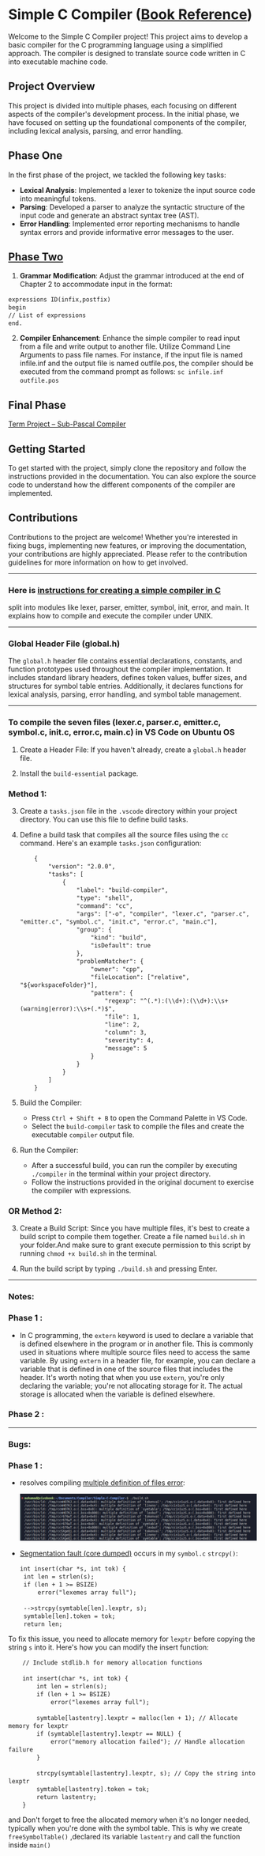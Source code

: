 # Simple C Compiler ([Book Reference](https://drive.google.com/file/d/10LVcCT-P3RbUJ_kDUBDSiyavalrJRx82/view?usp=sharing))


Welcome to the Simple C Compiler project! This project aims to develop a basic compiler for the C programming language using a simplified approach. The compiler is designed to translate source code written in C into executable machine code.

## Project Overview

This project is divided into multiple phases, each focusing on different aspects of the compiler's development process. In the initial phase, we have focused on setting up the foundational components of the compiler, including lexical analysis, parsing, and error handling.

## Phase One

In the first phase of the project, we tackled the following key tasks:

- **Lexical Analysis**: Implemented a lexer to tokenize the input source code into meaningful tokens.
- **Parsing**: Developed a parser to analyze the syntactic structure of the input code and generate an abstract syntax tree (AST).
- **Error Handling**: Implemented error reporting mechanisms to handle syntax errors and provide informative error messages to the user.


## [Phase Two](https://docs.google.com/document/d/1OWFqlltchHQFV40lCllTwoNUSY9oT5huQjjiDFKnMDI/edit?usp=sharing)

1. **Grammar Modification**: Adjust the grammar introduced at the end of Chapter 2 to accommodate input in the format:
```
expressions ID(infix,postfix)
begin
// List of expressions
end.
```
2. **Compiler Enhancement**: Enhance the simple compiler to read input from a file and write output to another file. Utilize Command Line Arguments to pass file names. For instance, if the input file is named infile.inf and the output file is named outfile.pos, the compiler should be executed from the command prompt as follows:
`sc infile.inf outfile.pos`

## Final Phase
[Term Project – Sub-Pascal Compiler](https://drive.google.com/file/d/1eR__IpX1-1xrGcmESit7TkqWt8uQ1Qep/view)
## Getting Started

To get started with the project, simply clone the repository and follow the instructions provided in the documentation. You can also explore the source code to understand how the different components of the compiler are implemented.

## Contributions

Contributions to the project are welcome! Whether you're interested in fixing bugs, implementing new features, or improving the documentation, your contributions are highly appreciated. Please refer to the contribution guidelines for more information on how to get involved.

---

### Here is [instructions for creating a simple compiler in C](https://drive.google.com/file/d/1MqXruiM849l0Eix4f5jot6pyy-fcVgOs/view?usp=sharing)

split into modules like lexer, parser, emitter, symbol, init, error, and main. It explains how to compile and execute the compiler under UNIX.

---

### Global Header File (global.h)

The `global.h` header file contains essential declarations, constants, and function prototypes used throughout the compiler implementation. It includes standard library headers, defines token values, buffer sizes, and structures for symbol table entries. Additionally, it declares functions for lexical analysis, parsing, error handling, and symbol table management.

---

### To compile the seven files (lexer.c, parser.c, emitter.c, symbol.c, init.c, error.c, main.c) in VS Code on Ubuntu OS

1. Create a Header File: If you haven't already, create a `global.h` header file.

2. Install the `build-essential` package.

### Method 1:

3. Create a `tasks.json` file in the `.vscode` directory within your project directory. You can use this file to define build tasks.

4. Define a build task that compiles all the source files using the `cc` command. Here's an example `tasks.json` configuration:

    ```
        {
            "version": "2.0.0",
            "tasks": [
                {
                    "label": "build-compiler",
                    "type": "shell",
                    "command": "cc",
                    "args": ["-o", "compiler", "lexer.c", "parser.c", "emitter.c", "symbol.c", "init.c", "error.c", "main.c"],
                    "group": {
                        "kind": "build",
                        "isDefault": true
                    },
                    "problemMatcher": {
                        "owner": "cpp",
                        "fileLocation": ["relative", "${workspaceFolder}"],
                        "pattern": {
                            "regexp": "^(.*):(\\d+):(\\d+):\\s+(warning|error):\\s+(.*)$",
                            "file": 1,
                            "line": 2,
                            "column": 3,
                            "severity": 4,
                            "message": 5
                        }
                    }
                }
            ]
        }

    ```

5. Build the Compiler:

   - Press `Ctrl + Shift + B` to open the Command Palette in VS Code.
   - Select the `build-compiler` task to compile the files and create the executable `compiler` output file.

6. Run the Compiler:

   - After a successful build, you can run the compiler by executing `./compiler` in the terminal within your project directory.
   - Follow the instructions provided in the original document to exercise the compiler with expressions.

### OR Method 2:

3. Create a Build Script: Since you have multiple files, it's best to create a build script to compile them together. Create a file named `build.sh` in your folder.And
   make sure to grant execute permission to this script by running `chmod +x build.sh` in the terminal.

4. Run the build script by typing `./build.sh` and pressing Enter.

---

### Notes:
### Phase 1 :
- In C programming, the `extern` keyword is used to declare a variable that is defined elsewhere in the program or in another file. This is commonly used in situations where multiple source files need to access the same variable. By using `extern` in a header file, for example, you can declare a variable that is defined in one of the source files that includes the header. It's worth noting that when you use `extern`, you're only declaring the variable; you're not allocating storage for it. The actual storage is allocated when the variable is defined elsewhere.

### Phase 2 :


---

### Bugs:
### Phase 1 :
- resolves compiling [multiple definition of files error](https://chat.openai.com/share/71c043ad-5a15-4496-b7a7-6a31706ba596):

  ![alt text](image.png)

- [Segmentation fault (core dumped)](https://stackoverflow.com/questions/73928569/compiler-keeps-giving-signal-segmentation-fault-core-dumped-error) occurs in my `symbol.c` `strcpy()`:

    ```
   int insert(char *s, int tok) {
     int len = strlen(s);
     if (len + 1 >= BSIZE)
         error("lexemes array full");
  
     -->strcpy(symtable[len].lexptr, s);
     symtable[len].token = tok;
     return len;
  
    ```

To fix this issue, you need to allocate memory for `lexptr` before copying the string `s` into it. Here's how you can modify the insert function:

```
    // Include stdlib.h for memory allocation functions
    
    int insert(char *s, int tok) {
        int len = strlen(s);
        if (len + 1 >= BSIZE)
            error("lexemes array full");
    
        symtable[lastentry].lexptr = malloc(len + 1); // Allocate memory for lexptr
        if (symtable[lastentry].lexptr == NULL) {
            error("memory allocation failed"); // Handle allocation failure
        }
    
        strcpy(symtable[lastentry].lexptr, s); // Copy the string into lexptr
        symtable[lastentry].token = tok;
        return lastentry;
    }
```

and Don't forget to free the allocated memory when it's no longer needed, typically when you're done with the symbol table. This is why we create `freeSymbolTable()` ,declared its variable `lastentry` and call the function inside `main()`

